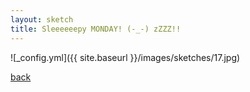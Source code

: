```yaml
---
layout: sketch
title: Sleeeeeepy MONDAY! (-_-) zZZZ!!
---
```



![_config.yml]({{ site.baseurl }}/images/sketches/17.jpg)

[back](http://aboorvadevarajan.github.io/sketch)
